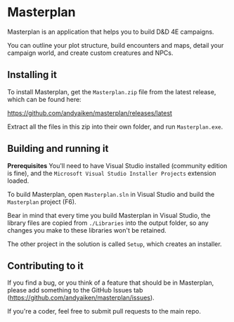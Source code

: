 # Masterplan

Masterplan is an application that helps you to build D&D 4E campaigns.

You can outline your plot structure, build encounters and maps, detail your campaign world, and create custom creatures
and NPCs.

## Installing it

To install Masterplan, get the `Masterplan.zip` file from the latest release, which can be found here:

https://github.com/andyaiken/masterplan/releases/latest

Extract all the files in this zip into their own folder, and run `Masterplan.exe`.

## Building and running it

**Prerequisites** You'll need to have Visual Studio installed (community edition is fine), and
the `Microsoft Visual Studio Installer Projects` extension loaded.

To build Masterplan, open `Masterplan.sln` in Visual Studio and build the `Masterplan` project (F6).

Bear in mind that every time you build Masterplan in Visual Studio, the library files are copied from `./Libraries` into
the output folder, so any changes you make to these libraries won't be retained.

The other project in the solution is called `Setup`, which creates an installer.

## Contributing to it

If you find a bug, or you think of a feature that should be in Masterplan, please add something to the GitHub Issues
tab (https://github.com/andyaiken/masterplan/issues).

If you're a coder, feel free to submit pull requests to the main repo.
